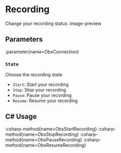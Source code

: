 # Recording
Change your recording status
:image-preview

## Parameters
:parameter{name=ObsConnection}

### `State`
Choose the recording state

- `Start`: Start your recording
- `Stop`: Stop your recording
- `Pause`: Pause your recording
- `Resume`: Resume your recording

## C# Usage
:csharp-method{name=ObsStartRecording}
:csharp-method{name=ObsStopRecording}
:csharp-method{name=ObsPauseRecording}
:csharp-method{name=ObsResumeRecording}
